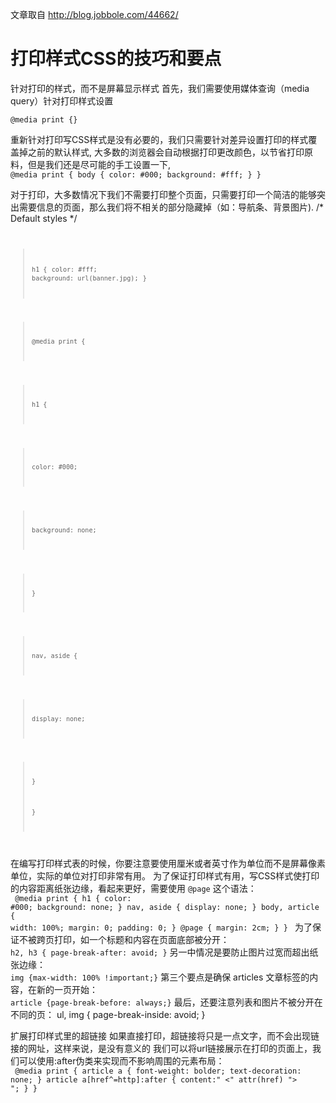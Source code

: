 文章取自
http://blog.jobbole.com/44662/

# 打印样式CSS的技巧和要点 #

针对打印的样式，而不是屏幕显示样式
首先，我们需要使用媒体查询（media query）针对打印样式设置

   `@media print {}`

重新针对打印写CSS样式是没有必要的，我们只需要针对差异设置打印的样式覆盖掉之前的默认样式,
大多数的浏览器会自动根据打印更改颜色，以节省打印原料，但是我们还是尽可能的手工设置一下,<br />
    `@media print { body { color: #000; background: #fff; } }`

对于打印，大多数情况下我们不需要打印整个页面，只需要打印一个简洁的能够突出需要信息的页面，那么我们将不相关的部分隐藏掉（如：导航条、背景图片).
/* Default styles */
<code> 
>`h1 {`
>   `color: #fff;`
>   `background: url(banner.jpg);`
>`}`

>`@media print {`

>   `h1 {`

>`color: #000;`
  
>  `background: none;`
  
>   `}`
   
>   `nav, aside {`
   
>  `display: none;`
  
>   `}`
>
>`}`
</code>

在编写打印样式表的时候，你要注意要使用厘米或者英寸作为单位而不是屏幕像素单位，实际的单位对打印非常有用。
为了保证打印样式有用，写CSS样式使打印的内容距离纸张边缘，看起来更好，需要使用 `@page` 这个语法：<br />
<code>
@media print {
   h1 {
      color: #000;
      background: none;
   }
   nav, aside {
      display: none;
   }
   body, article {
      width: 100%;
      margin: 0;
      padding: 0;
   }
   @page {
      margin: 2cm;
   }
}
</code>
为了保证不被跨页打印，如一个标题和内容在页面底部被分开：<br />
`h2, h3 { page-break-after: avoid; }`
另一中情况是要防止图片过宽而超出纸张边缘：<br />
`img {max-width: 100% !important;}`
第三个要点是确保 articles 文章标签的内容，在新的一页开始：<br />
`article {page-break-before: always;}`
最后，还要注意列表和图片不被分开在不同的页：
ul, img {
   page-break-inside: avoid;
}

扩展打印样式里的超链接
如果直接打印，超链接将只是一点文字，而不会出现链接的网址，这样来说，是没有意义的
我们可以将url链接展示在打印的页面上，我们可以使用:after伪类来实现而不影响周围的元素布局：<br />
<code>
@media print {
   article a {
      font-weight: bolder;
      text-decoration: none;
   }
   article a[href^=http]:after {
      content:&quot; &lt;&quot; attr(href) &quot;&gt; &quot;;
   }
}
</code>
